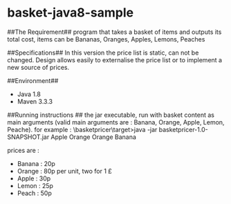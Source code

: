 # basket-java8-sample

##The Requirement##
program that takes a basket of items and outputs its total cost, items can be Bananas, Oranges, Apples, Lemons, Peaches

##Specifications##
In this version the price list is static, can not be changed.
Design allows easily to externalise the price list or to implement a new source of prices.

##Environment##
- Java 1.8
- Maven 3.3.3

##Running instructions ##
the jar executable, run with basket content as main arguments (valid main arguments are :  Banana, Orange, Apple, Lemon, Peache). 
for example :
\basketpricer\target>java -jar basketpricer-1.0-SNAPSHOT.jar Apple Orange Orange Banana 

prices are :
+ Banana : 20p
+ Orange : 80p per unit, two for 1 £
+ Apple : 30p
+ Lemon : 25p
+ Peach : 50p


